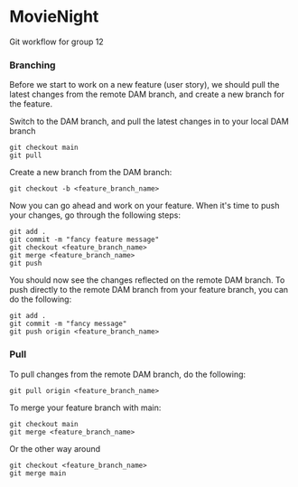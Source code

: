 # MovieNight

Git workflow for group 12

### Branching
Before we start to work on a new feature (user story), we should pull the latest changes from the remote DAM branch, and create a new branch for the feature.

Switch to the DAM branch, and pull the latest changes in to your local DAM branch
```
git checkout main
git pull
```

Create a new branch from the DAM branch:

```
git checkout -b <feature_branch_name>
```

Now you can go ahead and work on your feature.
When it's time to push your changes, go through the following steps:

```
git add .
git commit -m "fancy feature message"
git checkout <feature_branch_name>
git merge <feature_branch_name>
git push
```

You should now see the changes reflected on the remote DAM branch. To push directly to the remote DAM branch from your feature branch, you can do the following:
```
git add .
git commit -m "fancy message"
git push origin <feature_branch_name>
```

### Pull
To pull changes from the remote DAM branch, do the following:

```
git pull origin <feature_branch_name>
```

To merge your feature branch with main:
```
git checkout main
git merge <feature_branch_name>
```

Or the other way around
```
git checkout <feature_branch_name>
git merge main
```
